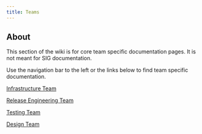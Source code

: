 ```yaml
---
title: Teams
---
```


## About

This section of the wiki is for core team specific documentation pages. It is
not meant for SIG documentation.

Use the navigation bar to the left or the links below to find team specific
documentation.

[Infrastructure Team](infrastructure/index.md)

[Release Engineering Team](release_engineering/index.md)

[Testing Team](testing/index.md)

[Design Team](design/index.md)
